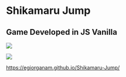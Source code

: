 # Shikamaru Jump
## Game Developed in JS Vanilla

![](https://i.imgur.com/XQGMMvb.jpg)

![](https://i.imgur.com/42owsiz.jpg)

https://egiorganam.github.io/Shikamaru-Jump/
